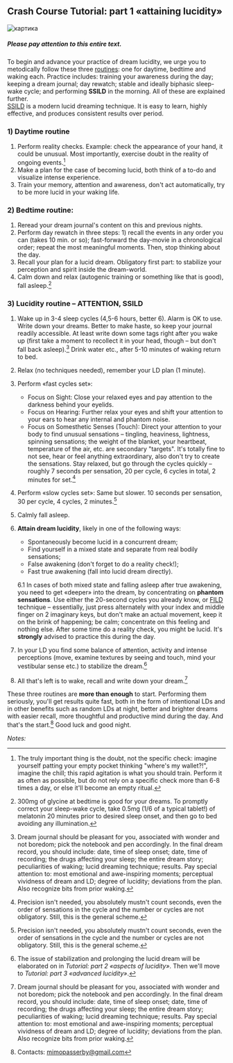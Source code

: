 ## Crash Course Tutorial: part 1 «attaining lucidity»

![картика](https://dayone.me/api/media/210451/c4ae25e09dcc2dafadf5eb07d02b36d9.jpg)


##### Please pay attention to this entire text.  
To begin and advance your practice of dream lucidity, we urge you to metodically follow these three [routines](http://www.dreamviews.com/induction-techniques/61802-naiyas-dild-wild-secrets.html#post850574): one for daytime, bedtime and waking each. Practice includes: training your awareness during the day; keeping a dream journal; day rewatch; stable and ideally biphasic sleep-wake cycle; and performing **SSILD** in the morning. All of these are explained further.  
[SSILD](http://cosmiciron.blogspot.ru/2013/01/senses-initiated-lucid-dream-ssild_16.html) is a modern lucid dreaming technique. It is easy to learn, highly effective, and produces consistent results over period.

### 1) Daytime routine
1. Perform reality checks. Example: check the appearance of your hand, it could be unusual. Most importantly, exercise doubt in the reality of ongoing events.[^1]
2. Make a plan for the case of becoming lucid, both think of a to-do and visualize intense experience. 
3. Train your memory, attention and awareness, don't act automatically, try to be more lucid in your waking life. 

### 2) Bedtime routine:  
1. Reread your dream journal's content on this and previous nights.
2. Perform day rewatch in three steps: 1) recall the events in any order you can (takes 10 min. or so); fast-forward the day-movie in a chronological order; repeat the most meaningful moments. Then, stop thinking about the day. 
3. Recall your plan for a lucid dream. Obligatory first part: to stabilize your perception and spirit inside the dream-world. 
4. Calm down and relax (autogenic training or something like that is good), fall asleep.[^2] 

### 3) Lucidity routine – ATTENTION, SSILD

1.  Wake up in 3-4 sleep cycles (4,5-6 hours, better 6). Alarm is OK to use. Write down your dreams. Better to make haste, so keep your journal readily accessible. At least write down some tags right after you wake up (first take a moment to recollect it in your head, though – but don't fall back asleep).[^3] Drink water etc., after 5-10 minutes of waking return to bed.
2. Relax (no techniques needed), remember your LD plan (1 minute). 
3. Perform «fast cycles set»:  
	- Focus on Sight: Close your relaxed eyes and pay attention to the darkness behind your eyelids. 
	- Focus on Hearing: Further relax your eyes and shift your attention to your ears to hear any internal and phantom noise. 
	- Focus on Somesthetic Senses (Touch): Direct your attention to your body to find unusual sensations – tingling, heaviness, lightness, spinning sensations; the weight of the blanket, your heartbeat, temperature of the air, etc. are secondary "targets". 
It's totally fine to not see, hear or feel anything extraordinary, also don't try to create the sensations. Stay relaxed, but go through the cycles quickly – roughly 7 seconds per sensation, 20 per cycle, 6 cycles in total, 2 minutes for set.[^4]

4. Perform «slow cycles set»:
Same but slower. 10 seconds per sensation, 30 per cycle, 4 cycles, 2 minutes.[^4]  
5.  Calmly fall asleep.
6. **Attain dream lucidity**, likely in one of the following ways:  
	-  Spontaneously become lucid in a concurrent dream;
	-  Find yourself in a mixed state and separate from real bodily sensations;
	-  False awakening (don't forget to do a reality check!);  
	-  Fast true awakening (fall into lucid dream directly).  
	
	6.1 In cases of both mixed state and falling asleep after true awakening, you need to get «deeper» into the dream, by concentrating on **phantom sensations**. Use either the 20-second cycles you already know, or [FILD](http://www.dreamviews.com/induction-techniques/4779-finger-induced-lucid-dream-fild.html "Finger Induced Lucid Dream") technique – essentially, just press alternately with your index and middle finger on 2 imaginary keys, but don't make an actual movement, keep it on the brink of happening; be calm; concentrate on this feeling and nothing else. After some time do a reality check, you might be lucid. It's **strongly** advised to practice this during the day. 
7. In your LD you find some balance of attention, activity and intense perceptions (move, examine textures by seeing and touch, mind your vestibular sense etc.) to stabilize the dream.[^5]  
8. All that's left is to wake, recall and write down your dream.[^3] 

These three routines are **more than enough** to start. Performing them seriously, you'll get results quite fast, both in the form of intentional LDs and in other benefits such as random LDs at night, better and brighter dreams with easier recall, more thoughtful and  productive mind during the day. 
And that's the start.[^6] Good luck and good night. 

*Notes:*
[^1]: The truly important thing is the doubt, not the specific check: imagine yourself patting your empty pocket thinking "where's my wallet?!", imagine the chill; this rapid agitation is what you should train. Perform it as often as possible, but do not rely on a specific check more than 6-8 times a day, or else it'll become an empty ritual. 

[^2]: 300mg of glycine at bedtime is good for your dreams.  To promptly correct your sleep-wake cycle, take 0.5mg (1/6 of a typical tablet!) of melatonin 20 minutes prior to desired sleep onset, and then go to bed avoiding any illumination. 

[^3]: Dream journal should be pleasant for you, associated with wonder and not boredom; pick the notebook and pen accordingly. In the final dream record, you should include: date, time of sleep onset; date, time of recording; the drugs affecting your sleep; the entire dream story; peculiarities of waking; lucid dreaming technique; results. Pay special attention to: most emotional and awe-inspiring moments; perceptual vividness of dream and LD; degree of lucidity; deviations from the plan. Also recognize bits from prior waking. 

[^4]: Precision isn't needed, you absolutely mustn't count seconds, even the order of sensations in the cycle and the number or cycles are not obligatory. Still, this is the general scheme. 

[^5]: The issue of stabilization and prolonging the lucid dream will be elaborated on in *Tutorial: part 2 «aspects of lucidity»*. Then we'll move to *Tutorial: part 3 «advanced lucidity»*.

[^6]: Contacts: mimopasserby@gmail.com